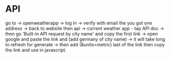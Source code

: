 # API

go to -> openweatherapp -> log in -> verify with email the you got one address -> back to website then api -> current weather app - tap API doc -> then go 'Built-in API request by city name' and copy the first link -> open google and paste the link and (add germany of city name) -> it will take long to refresh for generate -> then add (&units=metric) last of the link then copy the link and use in javascript.
